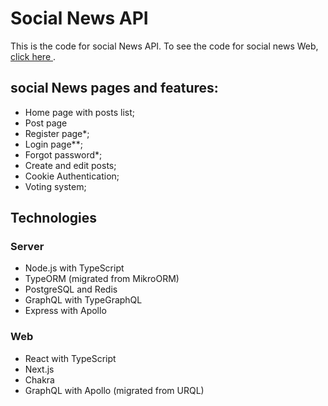 # Social News API

This is the code for social News API. To see the code for social news Web, [click here ](https://github.com/Aashimalik/Web-Social-News-App).

## social News pages and features:

- Home page with posts list;
- Post page
- Register page\*;
- Login page\*\*;
- Forgot password\*;
- Create and edit posts;
- Cookie Authentication;
- Voting system;

## Technologies

### Server

- Node.js with TypeScript
- TypeORM (migrated from MikroORM)
- PostgreSQL and Redis
- GraphQL with TypeGraphQL
- Express with Apollo

### Web

- React with TypeScript
- Next.js
- Chakra
- GraphQL with Apollo (migrated from URQL)
